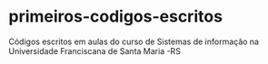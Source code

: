 # primeiros-codigos-escritos
Códigos escritos em aulas do curso de Sistemas de informação na Universidade Franciscana de Santa Maria -RS
